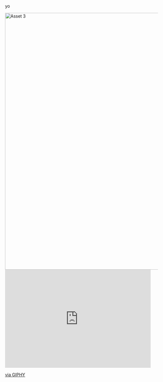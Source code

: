 yo

<img width="842" alt="Asset 3" src="https://github.com/user-attachments/assets/6f45b1e1-2061-45d3-9312-17dd9f98671b">
<iframe src="https://giphy.com/embed/u2wg2uXJbHzkXkPphr/video" width="480" height="322" style="" frameBorder="0" class="giphy-embed" allowFullScreen></iframe><p><a href="https://giphy.com/clips/studiosoriginals-sleep-tired-sleepy-u2wg2uXJbHzkXkPphr">via GIPHY</a></p>
